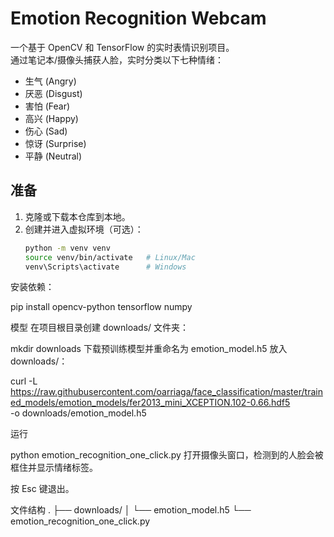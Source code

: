 # Emotion Recognition Webcam

一个基于 OpenCV 和 TensorFlow 的实时表情识别项目。  
通过笔记本/摄像头捕获人脸，实时分类以下七种情绪：

- 生气 (Angry)  
- 厌恶 (Disgust)  
- 害怕 (Fear)  
- 高兴 (Happy)  
- 伤心 (Sad)  
- 惊讶 (Surprise)  
- 平静 (Neutral)  

## 准备

1. 克隆或下载本仓库到本地。  
2. 创建并进入虚拟环境（可选）：
   ```bash
   python -m venv venv
   source venv/bin/activate   # Linux/Mac
   venv\Scripts\activate      # Windows
   
安装依赖：

pip install opencv-python tensorflow numpy

模型
在项目根目录创建 downloads/ 文件夹：

mkdir downloads
下载预训练模型并重命名为 emotion_model.h5 放入 downloads/：

curl -L \
  https://raw.githubusercontent.com/oarriaga/face_classification/master/trained_models/emotion_models/fer2013_mini_XCEPTION.102-0.66.hdf5 \
  -o downloads/emotion_model.h5

运行

python emotion_recognition_one_click.py
打开摄像头窗口，检测到的人脸会被框住并显示情绪标签。

按 Esc 键退出。

文件结构
.
├── downloads/
│   └── emotion_model.h5
└── emotion_recognition_one_click.py